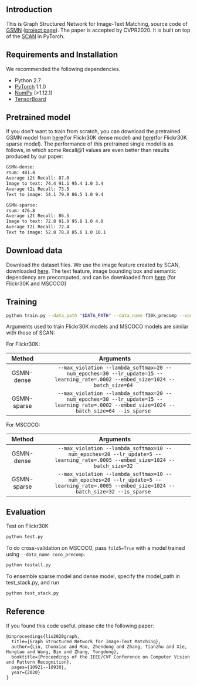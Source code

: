 ## Introduction
This is Graph Structured Network for Image-Text Matching, source code of [GSMN](https://arxiv.org/abs/2004.00277) ([project page](https://github.com/CrossmodalGroup/GSMN)). The paper is accepted by CVPR2020. It is built on top of the [SCAN](https://github.com/kuanghuei/SCAN) in PyTorch.

## Requirements and Installation
We recommended the following dependencies.

* Python 2.7
* [PyTorch](http://pytorch.org/) 1.1.0
* [NumPy](http://www.numpy.org/) (>1.12.1)
* [TensorBoard](https://github.com/TeamHG-Memex/tensorboard_logger)

## Pretrained model
If you don't want to train from scratch, you can download the pretrained GSMN model from [here](https://drive.google.com/file/d/1kEi92w49Et5D2WVOv-Lc52HcpF2SPNNF/view?usp=sharing)(for Flickr30K dense model) and [here](https://drive.google.com/file/d/1vTPDToCJNLPU80K0ISXRmpSzys6-MjBT/view?usp=sharing)(for Flickr30K sparse model). The performance of this pretrained single model is as follows, in which some Recall@1 values are even better than results produced by our paper:
```bash
GSMN-dense:
rsum: 481.4
Average i2t Recall: 87.0
Image to text: 74.4 91.1 95.4 1.0 3.4
Average t2i Recall: 73.5
Text to image: 54.1 79.9 86.5 1.0 9.4

GSMN-sparse:
rsum: 476.8
Average i2t Recall: 86.5
Image to text: 72.8 91.0 95.8 1.0 4.0
Average t2i Recall: 72.4
Text to image: 52.8 78.8 85.6 1.0 10.1
```


## Download data
Download the dataset files. We use the image feature created by SCAN, downloaded [here](https://github.com/kuanghuei/SCAN). The text feature, image bounding box and semantic dependency are precomputed, and can be downloaded from [here](https://drive.google.com/file/d/1ZVLIN7uSh3dqYAEldelyYF2ei9vicJvZ/view?usp=sharing) (for Flickr30K and MSCOCO) 

## Training

```bash
python train.py --data_path "$DATA_PATH" --data_name f30k_precomp --vocab_path "$VOCAB_PATH" --logger_name runs/log --model_name "$MODEL_PATH" --bi_gru
```

Arguments used to train Flickr30K models and MSCOCO models are similar with those of SCAN:

For Flickr30K:

| Method      | Arguments |
| :---------: | :-------: |
|  GSMN-dense   | `--max_violation --lambda_softmax=20 --num_epoches=30 --lr_update=15 --learning_rate=.0002 --embed_size=1024 --batch_size=64 `|
|  GSMN-sparse    | `--max_violation --lambda_softmax=20 --num_epoches=30 --lr_update=15 --learning_rate=.0002 --embed_size=1024 --batch_size=64 --is_sparse `| 

For MSCOCO:

| Method      | Arguments |
| :---------: | :-------: |
|  GSMN-dense   | `--max_violation --lambda_softmax=10 --num_epoches=20 --lr_update=5 --learning_rate=.0005 --embed_size=1024 --batch_size=32 `|
|  GSMN-sparse    | `--max_violation --lambda_softmax=10 --num_epoches=20 --lr_update=5 --learning_rate=.0005 --embed_size=1024 --batch_size=32 --is_sparse `|

## Evaluation

Test on Flickr30K
```bash
python test.py
```

To do cross-validation on MSCOCO, pass `fold5=True` with a model trained using 
`--data_name coco_precomp`.

```bash
python testall.py
```

To ensemble sparse model and dense model, specify the model_path in test_stack.py, and run
```bash
python test_stack.py
```

## Reference

If you found this code useful, please cite the following paper:
```
@inproceedings{liu2020graph,
  title={Graph Structured Network for Image-Text Matching},
  author={Liu, Chunxiao and Mao, Zhendong and Zhang, Tianzhu and Xie, Hongtao and Wang, Bin and Zhang, Yongdong},
  booktitle={Proceedings of the IEEE/CVF Conference on Computer Vision and Pattern Recognition},
  pages={10921--10930},
  year={2020}
}
```

